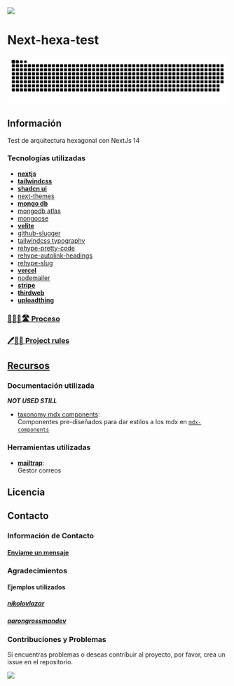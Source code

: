 <img src="https://user-images.githubusercontent.com/73097560/115834477-dbab4500-a447-11eb-908a-139a6edaec5c.gif">

# Next-hexa-test
<a href="https://github.com/SKRTEEEEEE">
<div align="center">
  <img  src="https://github.com/SKRTEEEEEE/SKRTEEEEEE/blob/main/resources/img/grid-snake.svg"
       alt="snake" />
</div>
</a>


## Información
Test de arquitectura hexagonal con NextJs 14
### Tecnologías  utilizadas
- [**nextjs**](https://nextjs.org/)
- [**tailwindcss**](https://tailwindcss.com/)
- [**shadcn ui**](https://ui.shadcn.com/)
- [next-themes](https://github.com/pacocoursey/next-themes)
- [**mongo db**](https://www.mongodb.com/docs/)
- [mongodb atlas](https://www.mongodb.com/docs/atlas/getting-started/)
- [mongoose](https://mongoosejs.com/docs/guide.html)
- [**velite**](https://velite.js.org/)
- [github-slugger](https://www.npmjs.com/package/github-slugger/v/1.2.1)
- [tailwindcss typography](https://github.com/tailwindlabs/tailwindcss-typography)
- [rehype-pretty-code](https://rehype-pretty.pages.dev/)
- [rehype-autolink-headings](https://github.com/rehypejs/rehype-autolink-headings)
- [rehype-slug](https://github.com/rehypejs/rehype-slug)
- [**vercel**](https://vercel.com/docs)
- [nodemailer](https://www.nodemailer.com/)
- [**stripe**](https://docs.stripe.com/)
- [**thirdweb**](https://portal.thirdweb.com/)
- [**uploadthing**](https://docs.uploadthing.com/)
### [🏃‍♂️‍➡️🛣️ Proceso](./docs/process.md)
### [🖊️🧑‍💻 Project rules](/docs/hexa-rulez.md)
## [Recursos](https://github.com/SKRTEEEEEE/markdowns)
### Documentación utilizada
 **_NOT USED STILL_**
- [taxonomy mdx components](https://github.com/shadcn-ui/taxonomy/blob/main/components/mdx-components.tsx): <br/> Componentes pre-diseñados para dar estilos a los mdx en [`mdx-components`](./src/components/mdx-components.tsx)
### Herramientas utilizadas
- [**mailtrap**](https://mailtrap.io/): <br/> Gestor correos
## Licencia
## Contacto
### Información de Contacto
#### [Envíame un mensaje](mailto:adanreh.m@gmail.com)
### Agradecimientos
#### Ejemplos utilizados
##### [nikolovlazar](https://github.com/nikolovlazar)
##### [aarongrossmandev](https://github.com/aarongrossmandev)
### Contribuciones y Problemas

Si encuentras problemas o deseas contribuir al proyecto, por favor, crea un issue en el repositorio.

<img src="https://user-images.githubusercontent.com/73097560/115834477-dbab4500-a447-11eb-908a-139a6edaec5c.gif">
